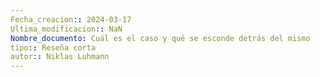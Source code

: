```yaml
---
Fecha_creacion:: 2024-03-17
Ultima_modificacion:: NaN
Nombre_documento: Cuál es el caso y qué se esconde detrás del mismo
tipo:: Reseña corta
autor:: Niklas Luhmann
---
```


 

